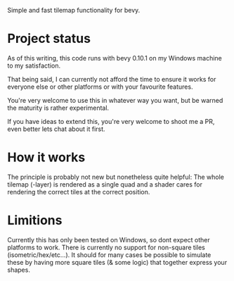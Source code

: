 
Simple and fast tilemap functionality for bevy.

# Project status

As of this writing, this code runs with bevy 0.10.1 on my Windows machine to my satisfaction.

That being said, I can currently not afford the time to ensure it works for everyone else or other
platforms or with your favourite features.

You're very welcome to use this in whatever way you want, but be warned the maturity is rather
experimental.

If you have ideas to extend this, you're very welcome to shoot me a PR, even better lets chat about
it first.

# How it works

The principle is probably not new but nonetheless quite helpful:
The whole tilemap (-layer) is rendered as a single quad and a shader cares for rendering the correct
tiles at the correct position.

# Limitions

Currently this has only been tested on Windows, so dont expect other platforms to work.
There is currently no support for non-square tiles (isometric/hex/etc...).
It should for many cases be possible to simulate these by having more square tiles (& some logic) that together express your shapes.
